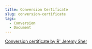 ```yaml
---
title: Conversion Certificate
slug: conversion-certificate
tags:
  - Conversion
  - Document
---
```

[Conversion certificate by R' Jeremy Sher](https://docs.google.com/document/d/1qzw0QH_RGCJ-IW85nkQDZgzN3Xg2d9T0vAZCEc92stE/edit?usp=sharing)
